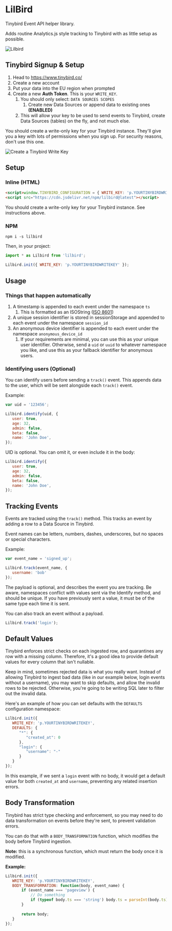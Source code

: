 # LilBird
Tinybird Event API helper library. 

Adds routine Analytics.js style tracking to Tinybird with as little setup as possible.

![Lilbird](bird.png?raw=true "Lilbird, stable diffusion")

## Tinybird Signup & Setup

1. Head to https://www.tinybird.co/
2. Create a new account
3. Put your data into the EU region when prompted
4. Create a new **Auth Token**. This is your `WRITE_KEY`.
   1. You should only select: `DATA SOURCES SCOPES`
      1. Create new Data Sources or append data to existing ones **(ENABLED)**
   2. This will allow your key to be used to send events to Tinybird, create Data Sources (tables) on the fly, and not much else.

You should create a write-only key for your Tinybird instance. They'll give you a key with lots of permissions when you sign up. For security reasons, don't use this one.

![Create a Tinybird Write Key](write-key.png?raw=true "Create a Tinybird Write Key")

## Setup

### Inline (HTML)

```html
<script>window.TINYBIRD_CONFIGURATION = { WRITE_KEY: 'p.YOURTINYBIRDWRITEKEY' }</script>
<script src="https://cdn.jsdelivr.net/npm/lilbird@latest"></script>
```

You should create a write-only key for your Tinybird instance. See instructions above.

### NPM

```shell
npm i -s lilbird
```

Then, in your project:

```js
import * as Lilbird from 'lilbird';

Lilbird.init({ WRITE_KEY: 'p.YOURTINYBIRDWRITEKEY' });
```

## Usage

### Things that happen automatically

1. A timestamp is appended to each event under the namespace `ts`
   1. This is formatted as an ISOString ([ISO 8601](https://en.wikipedia.org/wiki/ISO_8601))
2. A unique session identifier is stored in sessionStorage and appended to each event under the namespace `session_id`
3. An anonymous device identifier is appended to each event under the namespace `anonymous_device_id`
   1. If your requirements are minimal, you can use this as your unique user identifier. Otherwise, send a `uid` or `uuid` to whatever namespace you like, and use this as your fallback identifier for anonymous users.



### Identifying users (Optional)

You can identify users before sending a `track()` event. This appends data to the user, which will be sent alongside each `track()` event.

Example:

```js
var uid = '123456';

Lilbird.identify(uid, {
   user: true,
   age: 32,
   admin: false,
   beta: false,
   name: 'John Doe',
});
```

UID is optional. You can omit it, or even include it in the body:

```js
Lilbird.identify({
   user: true,
   age: 32,
   admin: false,
   beta: false,
   name: 'John Doe',
});
```

## Tracking Events

Events are tracked using the `track()` method. This tracks an event by adding a row to a Data Source in Tinybird.

Event names can be letters, numbers, dashes, underscores, but no spaces or special characters.

Example:

```js
var event_name = 'signed_up';

Lilbird.track(event_name, {
   username: 'bob'
});
```

The payload is optional, and describes the event you are tracking. Be aware, namespaces conflict with values sent via the Identify method, and should be unique. If you have previously sent a value, it must be of the same type each time it is sent.

You can also track an event without a payload.

```js
Lilbird.track('login');
```

## Default Values

Tinybird enforces strict checks on each ingested row, and quarantines any row with a missing column. Therefore, it's a good idea to provide default values for every column that isn't nullable.

Keep in mind, sometimes rejected data is what you really want. Instead of allowing Tinybird to ingest bad data (like in our example below, login events without a username), you may want to skip defaults, and allow the invalid rows to be rejected. Otherwise, you're going to be writing SQL later to filter out the invalid data.

Here's an example of how you can set defaults with the `DEFAULTS` configuration namespace:

```js
Lilbird.init({
   WRITE_KEY: 'p.YOURTINYBIRDWRITEKEY',
   DEFAULTS: {
      "*": {
         "created_at": 0
      },
      "login": {
         "username": "-"
      }
   }
});
```

In this example, if we sent a `login` event with no body, it would get a default value for both `created_at` and `username`, preventing any related insertion errors.


## Body Transformation

Tinybird has strict type checking and enforcement, so you may need to do data transformation on events before they're sent, to prevent validation errors.

You can do that with a `BODY_TRANSFORMATION` function, which modifies the body before Tinybird ingestion.

**Note:** this is a synchronous function, which must return the body once it is modified.

**Example:** 

```js
Lilbird.init({
   WRITE_KEY: 'p.YOURTINYBIRDWRITEKEY',
   BODY_TRANSFORMATION: function(body, event_name) {
       if (event_name === 'pageview') {
           // Do something
           if (typeof body.ts === 'string') body.ts = parseInt(body.ts);
       }
       
       return body;
   }
});
```
